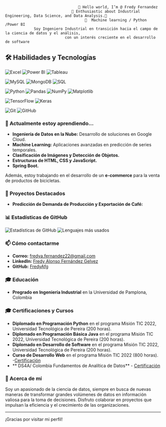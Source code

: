 
                                     👋 Hello world, I’m @ Fredy Fernandez
                                  👀 Enthusiastic about Industrial Engineering, Data Science, and Data Analysis.🚀 
                                        🧠  Machine learning / Python /Power BI
                 Soy Ingeniero Industrial en transición hacia el campo de la ciencia de datos y el análisis, 
                               con un interés creciente en el desarrollo de software
  

## 🛠️ Habilidades y Tecnologías
![Excel](https://img.shields.io/badge/-Excel-%234C9C2A.svg?style=for-the-badge&logo=microsoft-excel&logoColor=white) ![Power BI](https://img.shields.io/badge/-Power%20BI-%23F2C811.svg?style=for-the-badge&logo=power-bi&logoColor=black) ![Tableau](https://img.shields.io/badge/-Tableau-%2329A3F5.svg?style=for-the-badge&logo=tableau&logoColor=white)


![MySQL](https://img.shields.io/badge/-MySQL-%234479A1.svg?style=for-the-badge&logo=mysql&logoColor=white) ![MongoDB](https://img.shields.io/badge/-MongoDB-%2347A248.svg?style=for-the-badge&logo=mongodb&logoColor=white) ![SQL](https://img.shields.io/badge/-SQL-%23F7E2B1.svg?style=for-the-badge&logo=sql&logoColor=black)

 ![Python](https://img.shields.io/badge/-Python-blue?style=for-the-badge&logo=python&logoColor=white)
![Pandas](https://img.shields.io/badge/-Pandas-%23150458.svg?style=for-the-badge&logo=pandas&logoColor=white) ![NumPy](https://img.shields.io/badge/-NumPy-%23013243.svg?style=for-the-badge&logo=numpy&logoColor=white) ![Matplotlib](https://img.shields.io/badge/-Matplotlib-%230C55A5.svg?style=for-the-badge&logo=matplotlib&logoColor=white) 

![TensorFlow](https://img.shields.io/badge/-TensorFlow-%23FF6F00.svg?style=for-the-badge&logo=tensorflow&logoColor=white) ![Keras](https://img.shields.io/badge/-Keras-%23D00000.svg?style=for-the-badge&logo=keras&logoColor=white)

 ![Git](https://img.shields.io/badge/-Git-%23F05032.svg?style=for-the-badge&logo=git&logoColor=white) ![GitHub](https://img.shields.io/badge/-GitHub-%23181717.svg?style=for-the-badge&logo=github&logoColor=white)


### 🌱 Actualmente estoy aprendiendo...
- **Ingeniería de Datos en la Nube:** Desarrollo de soluciones en Google Cloud.
- **Machine Learning:** Aplicaciones avanzadas en predicción de series temporales.
- **Clasificación de Imágenes y Detección de Objetos.**
- **Estructuras de HTML, CSS y JavaScript.**
- **Spring Boot.**

Además, estoy trabajando en el desarrollo de un **e-commerce** para la venta de productos de bicicletas.

### 🚀 Proyectos Destacados
- **Predicción de Demanda de Producción y Exportación de Café:** 


### 📊 Estadísticas de GitHub

![Estadísticas de GitHub](https://github-readme-stats.vercel.app/api?username=FredyAfg&show_icons=true&theme=radical)
![Lenguajes más usados](https://github-readme-stats.vercel.app/api/top-langs/?username=FredyAfg&layout=compact&theme=radical)

### 📫 Cómo contactarme
- **Correo:** [fredya.fernandez22@gmail.com](mailto:fredya.fernandez22@gmail.com)
- **LinkedIn:** [Fredy Alonso Fernández Gelvez](https://www.linkedin.com/in/fredy-alonso-fernandez-gelvez-b84b28b7/)
- **GitHub:** [FredyAfg](https://github.com/FredyAfg)

### 🎓 Educación
- **Pregrado en Ingeniería Industrial** en la Universidad de Pamplona, Colombia

### 🎓 Certificaciones y Cursos 
- **Diplomado en Programación Python** en el programa Misión TIC 2022, Universidad Tecnológica de Pereira (200 horas).
- **Diplomado en Programación Básica Java** en el programa Misión TIC 2022, Universidad Tecnológica de Pereira (200 horas).
- **Diplomado en Desarrollo de Software** en el programa Misión TIC 2022, Universidad Tecnológica de Pereira (200 horas).
- **Curso de Desarrollo Web** en el programa Misión TIC 2022 (800 horas). -[Certificación](https://drive.google.com/file/d/1S-cmHimoAeBm_G9ELKN-FmtasyK4kp0V/view?usp=sharing)
- ** DS4A/ Colombia Fundamentos de Analítica de Datos** - [Certificación](https://www.credential.net/07d27ece-04cf-4c87-95aa-562ac9d22831)

### 🌟 Acerca de mí
Soy un apasionado de la ciencia de datos, siempre en busca de nuevas maneras de transformar grandes volúmenes de datos en información valiosa para la toma de decisiones. Disfruto colaborar en proyectos que impulsan la eficiencia y el crecimiento de las organizaciones.

---

¡Gracias por visitar mi perfil!



